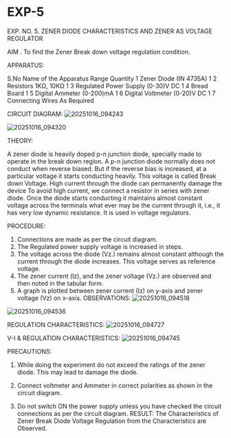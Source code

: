 # EXP-5
EXP. NO. 5. 		ZENER DIODE CHARACTERISTICS AND ZENER AS VOLTAGE REGULATOR

AIM
. To find the Zener Break down voltage regulation condition.

APPARATUS:

S.No	Name of the Apparatus	Range	Quantity
1	Zener Diode (IN 4735A)		1
2	Resistors	1KΩ, 10KΩ	1
3	Regulated Power Supply	(0-30)V DC	1
4	Bread Board		1
5	Digital Ammeter	(0-200)mA	1
6	Digital Voltmeter	(0-20)V DC	1
7	Connecting Wires	As Required	

CIRCUIT DIAGRAM:
![20251016_094243](https://github.com/user-attachments/assets/437d411e-b15a-4514-9ee8-6ad850fa3a50)

![20251016_094320](https://github.com/user-attachments/assets/2c711d22-dcfa-404e-b3c6-0325ba373fb6)

THEORY:
	
A zener diode is heavily doped p-n junction diode, specially made to operate in the break down region. A p-n junction diode normally does not conduct when reverse biased. But if the reverse bias is increased, at a particular voltage it starts conducting heavily. This voltage is called Break down Voltage. High current through the diode can permanently damage the device To avoid high current, we connect a resistor in series with zener diode. Once the diode starts conducting it maintains almost constant voltage across the terminals what ever may be the current through it, i.e., it has very low dynamic resistance. It is used in voltage regulators.

PROCEDURE:

1. Connections are made as per the circuit diagram.
2. The Regulated power supply voltage is increased in steps.
3. The voltage across the diode (Vz.) remains almost constant although the current through the diode increases. This voltage serves as reference voltage.
4. The zener current (lz), and the zener voltage (Vz.) are observed and then noted in the tabular form.
4. A graph is plotted between zener current (Iz) on y-axis and zener voltage (Vz) on x-axis.
OBSERVATIONS:
![20251016_094518](https://github.com/user-attachments/assets/ef51ec05-39f8-4aa8-8cb6-93104a7a5850)

![20251016_094536](https://github.com/user-attachments/assets/85189a78-b408-447b-a49e-c84658df3766)

REGULATION CHARACTERISTICS:
![20251016_094727](https://github.com/user-attachments/assets/c78e9bc2-fd9c-44da-b579-0c99c0d93595)

V-I & REGULATION CHARACTERISTICS:
![20251016_094745](https://github.com/user-attachments/assets/b7f380b7-f8fd-4c4a-967a-6d96c9fe7a20)

PRECAUTIONS:

1. While doing the experiment do not exceed the ratings of the zener diode. This may lead to damage the diode.
2. Connect voltmeter and Ammeter in correct polarities as shown in the circuit diagram.

3. Do not switch ON the power supply unless you have checked the circuit connections as per the circuit diagram.
RESULT:
The Characteristics of Zener Break Diode Voltage Regulation from the Characteristics are Observed.
